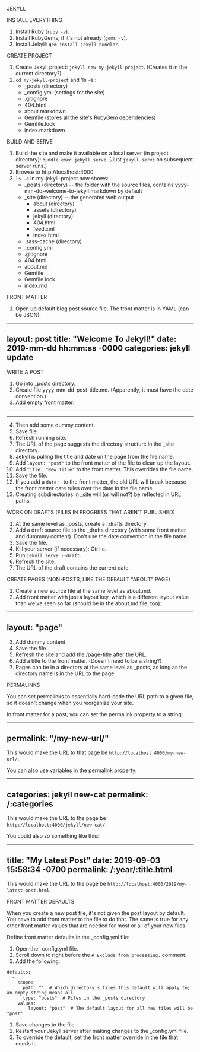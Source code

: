 JEKYLL


INSTALL EVERYTHING

1. Install Ruby (`ruby -v`).
2. Install RubyGems, if it's not already (`gems -v`).
3. Install Jekyll: `gem install jekyll bundler`.


CREATE PROJECT

1. Create Jekyll project: `jekyll new my-jekyll-project`. (Creates it in the current directory?)
2. `cd my-jekyll-project` and 'ls -a`:
	- _posts (directory)
	- _config.yml (settings for the site)
	- .gitignore
	- 404.html
	- about.markdown
	- Gemfile (stores all the site's RubyGem dependencies)
	- Gemfile.lock
	- index.markdown


BUILD AND SERVE

1. Build the site and make it available on a local server (in project directory): `bundle exec jekyll serve`. (Just `jekyll serve` on subsequent server runs.)
2. Browse to http://localhost:4000.
3. `ls -a` in my-jekyll-project now shows:
	- _posts (directory) -- the folder with the source files, contains yyyy-mm-dd-welcome-to-jekyll.markdown by default
	- _site (directory) -- the generated web output
		- about (directory)
		- assets (directory)
		- jekyll (directory)
		- 404.html
		- feed.xml
		- index.html
	- .sass-cache (directory)
	- _config.yml
	- .gitignore
	- 404.html
	- about.md
	- Gemfile
	- Gemfile.lock
	- index.md


FRONT MATTER

1. Open up default blog post source file. The front matter is in YAML (can be JSON):

---
layout: post
title: "Welcome To Jekyll!"
date: 2019-mm-dd hh:mm:ss -0000
categories: jekyll update
---


WRITE A POST

1. Go into _posts directory.
2. Create file yyyy-mm-dd-post-title.md. (Apparently, it must have the date convention.)
3. Add empty front matter:

---
---

4. Then add some dummy content.
5. Save file.
6. Refresh running site.
7. The URL of the page suggests the directory structure in the _site directory.
8. Jekyll is pulling the title and date on the page from the file name.
9. Add `layout: "post"` to the front matter of the file to clean up the layout.
10. Add `title: "New Title"` to the front matter. This overrides the file name.
11. Save the file.
12. If you add a `date: ` to the front matter, the old URL will break because the front matter date rules over the date in the file name.
13. Creating subdirectories in _site will (or will not?) be reflected in URL paths.


WORK ON DRAFTS (FILES IN PROGRESS THAT AREN'T PUBLISHED)

1. At the same level as _posts, create a _drafts directory.
2. Add a draft source file to the _drafts directory (with some front matter and dummmy content). Don't use the date convention in the file name.
3. Save the file.
4. Kill your server (if necessary): Ctrl-c.
5. Run `jekyll serve --draft`.
6. Refresh the site.
7. The URL of the draft contains the current date.


CREATE PAGES (NON-POSTS, LIKE THE DEFAULT "ABOUT" PAGE)

1. Create a new source file at the same level as about.md.
2. Add front matter with just a layout key, which is a different layout value than we've seen so far (should be in the about.md file, too):

---
layout: "page"
---

3. Add dummy content.
4. Save the file.
5. Refresh the site and add the /page-title after the URL.
6. Add a title to the front matter. (Doesn't need to be a string?)
7. Pages can be in a directory at the same level as _posts, as long as the directory name is in the URL to the page.


PERMALINKS

You can set permalinks to essentially hard-code the URL path to a given file, so it doesn't change when you reorganize your site.

In front matter for a post, you can set the permalink property to a string:

---
permalink: "/my-new-url/"
---

This would make the URL to that page be `http://localhost:4000/my-new-url/`.

You can also use variables in the permalink property:

---
categories: jekyll new-cat
permalink: /:categories
---

This would make the URL to the page be `http://localhost:4000/jekyll/new-cat/`.

You could also so something like this:

---
title: "My Latest Post"
date: 2019-09-03 15:58:34 -0700
permalink: /:year/:title.html
---

This would make the URL to the page be `http://localhost:4000/2019/my-latest-post.html`.


FRONT MATTER DEFAULTS

When you create a new post file, it's not given the post layout by default. You have to add front matter to the file to do that. The same is true for any other front matter values that are needed for most or all of your new files.

Define front matter defaults in the \_config.yml file:

1. Open the \_config.yml file.
1. Scroll down to right before the `# Exclude from processing.` comment.
1. Add the following:

```
defaults:
  -
    scope:
      path: ""  # Which directory's files this default will apply to; an empty string means all
      type: "posts"  # Files in the _posts directory
    values:
        layout: "post"  # The default layout for all new files will be "post"
```

1. Save changes to the file.
1. Restart your Jekyll server after making changes to the \_config.yml file.
1. To override the default, set the front matter override in the file that needs it.

